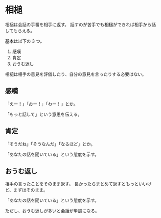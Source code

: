 # 相槌

相槌は会話の手番を相手に返す。
話すのが苦手でも相槌ができれば相手から話してもらえる。

基本は以下の 3 つ。

1. 感嘆
2. 肯定
3. おうむ返し

相槌は相手の意見を評価したり、自分の意見を言ったりする必要はない。

## 感嘆

「えー！」「おー！」「わー！」とか。

「もっと話して」という意思を伝える。

## 肯定

「そうだね」「そうなんだ」「なるほど」とか。

「あなたの話を聞いている」という態度を示す。

## おうむ返し

相手の言ったことをそのまま返す。
長かったらまとめて返すともっといいけど、まずはそのまま。

「あなたの話を聞いている」という態度を示す。

ただし、おうむ返しが多いと会話が単調になる。
